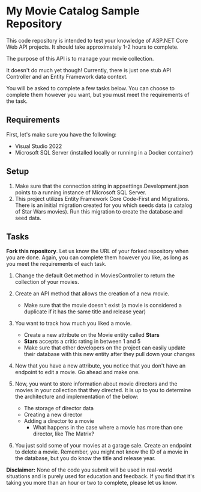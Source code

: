 # My Movie Catalog Sample Repository

This code repository is intended to test your knowledge of ASP.NET Core Web API projects. It should take approximately 
1-2 hours to complete. 

The purpose of this API is to manage your movie collection.

It doesn't do much yet though! Currently, there is just one stub API Controller and an Entity Framework data context.

You will be asked to complete a few tasks below. You can choose to complete them however
you want, but you must meet the requirements of the task.

## Requirements

First, let's make sure you have the following:

* Visual Studio 2022
* Microsoft SQL Server (installed locally or running in a Docker container)

## Setup

1. Make sure that the connection string in appsettings.Development.json points to a
running instance of Microsoft SQL Server.
1. This project utilizes Entity Framework Core Code-First and Migrations. There is an 
initial migration created for you which seeds data (a catalog of Star Wars movies). 
Run this migration to create the database and seed data.

## Tasks

**Fork this repository**. Let us know the URL of your forked repository when you are done. Again, you can complete them however you like, as long as you 
meet the requirements of each task. 

1. Change the default Get method in MoviesController to return the collection of your movies.

2. Create an API method that allows the creation of a new movie.
   * Make sure that the movie doesn't exist (a movie is considered a duplicate if it has the same title and release year)

3. You want to track how much you liked a movie. 
    * Create a new attribute on the Movie entity called **Stars**
    * **Stars** accepts a critic rating in between 1 and 5
    * Make sure that other developers on the project can easily update their database with this new entity after they pull down your changes

4. Now that you have a new attribute, you notice that you don't have an endpoint to edit a movie. Go ahead and make one.

5. Now, you want to store information about movie directors and the movies in your collection that they directed. It is up to you to determine the architecture and implementation of the below:
    * The storage of director data
    * Creating a new director 
    * Adding a director to a movie
        * What happens in the case where a movie has more than one director, like The Matrix?

6. You just sold some of your movies at a garage sale. Create an endpoint to delete a movie. Remember, you might not know the ID of a movie in the database, but you do know the title and release year.

**Disclaimer:** None of the code you submit will be used in real-world situations and is purely used for education
and feedback. If you find that it's taking you more than an hour or two to complete, please let us know.